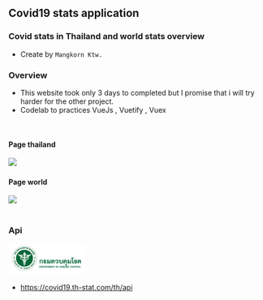 ## Covid19 stats application


### Covid stats in Thailand and world stats overview
- Create by `Mangkorn Ktw.`


### Overview
- This website took only 3 days to completed but I promise that i will try harder for the other project.
- Codelab to practices VueJs , Vuetify , Vuex

<br/>

#### Page thailand
<img src="/resource/app_page1.gif" style="width: 30%;">

<br/>

#### Page world
<img src="/resource/app_page2_fix.gif" style="width: 30%;">



<br/>
<br/>

### Api
<img src="/resource/api_pic1.PNG" style="width: 30%;">

- https://covid19.th-stat.com/th/api
